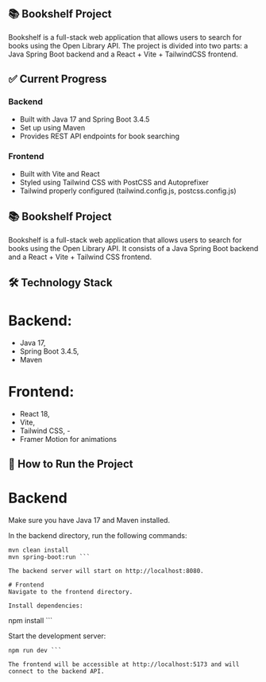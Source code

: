 ## 📚 Bookshelf Project

Bookshelf is a full-stack web application that allows users to search for books using the Open Library API. The project is divided into two parts: a Java Spring Boot backend and a React + Vite + TailwindCSS frontend.

## ✅ Current Progress
### Backend
- Built with Java 17 and Spring Boot 3.4.5
- Set up using Maven
- Provides REST API endpoints for book searching

### Frontend
- Built with Vite and React
- Styled using Tailwind CSS with PostCSS and Autoprefixer
- Tailwind properly configured (tailwind.config.js, postcss.config.js)



## 📚 Bookshelf Project
Bookshelf is a full-stack web application that allows users to search for books using the Open Library API. It consists of a Java Spring Boot backend and a React + Vite + Tailwind CSS frontend.

## 🛠️ Technology Stack
# Backend:
- Java 17,
- Spring Boot 3.4.5,
- Maven

# Frontend:
- React 18,
- Vite,
- Tailwind CSS, -
- Framer Motion for animations

## 🚀 How to Run the Project
# Backend
Make sure you have Java 17 and Maven installed.

In the backend directory, run the following commands:

```
mvn clean install
mvn spring-boot:run ```

The backend server will start on http://localhost:8080.

# Frontend
Navigate to the frontend directory.

Install dependencies:

```
npm install ```

Start the development server:
```
npm run dev ```

The frontend will be accessible at http://localhost:5173 and will connect to the backend API.